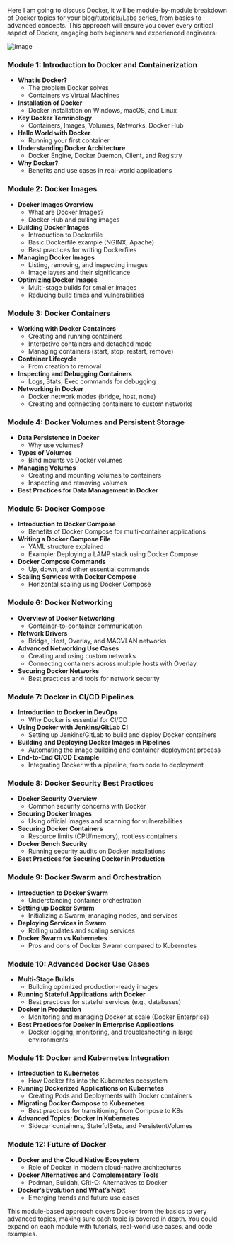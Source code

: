 Here I am going to discuss Docker, it will be module-by-module breakdown of Docker topics for your blog/tutorials/Labs series, from basics to advanced concepts. 
This approach will ensure you cover every critical aspect of Docker, engaging both beginners and experienced engineers:

![image](https://github.com/user-attachments/assets/bb068db0-681f-4eac-869c-7b6ac1031fbe)


### **Module 1: Introduction to Docker and Containerization**
   - **What is Docker?**
     - The problem Docker solves
     - Containers vs Virtual Machines
   - **Installation of Docker**
     - Docker installation on Windows, macOS, and Linux
   - **Key Docker Terminology**
     - Containers, Images, Volumes, Networks, Docker Hub
   - **Hello World with Docker**
     - Running your first container
   - **Understanding Docker Architecture**
     - Docker Engine, Docker Daemon, Client, and Registry
   - **Why Docker?**
     - Benefits and use cases in real-world applications

### **Module 2: Docker Images**
   - **Docker Images Overview**
     - What are Docker Images?
     - Docker Hub and pulling images
   - **Building Docker Images**
     - Introduction to Dockerfile
     - Basic Dockerfile example (NGINX, Apache)
     - Best practices for writing Dockerfiles
   - **Managing Docker Images**
     - Listing, removing, and inspecting images
     - Image layers and their significance
   - **Optimizing Docker Images**
     - Multi-stage builds for smaller images
     - Reducing build times and vulnerabilities

### **Module 3: Docker Containers**
   - **Working with Docker Containers**
     - Creating and running containers
     - Interactive containers and detached mode
     - Managing containers (start, stop, restart, remove)
   - **Container Lifecycle**
     - From creation to removal
   - **Inspecting and Debugging Containers**
     - Logs, Stats, Exec commands for debugging
   - **Networking in Docker**
     - Docker network modes (bridge, host, none)
     - Creating and connecting containers to custom networks

### **Module 4: Docker Volumes and Persistent Storage**
   - **Data Persistence in Docker**
     - Why use volumes?
   - **Types of Volumes**
     - Bind mounts vs Docker volumes
   - **Managing Volumes**
     - Creating and mounting volumes to containers
     - Inspecting and removing volumes
   - **Best Practices for Data Management in Docker**

### **Module 5: Docker Compose**
   - **Introduction to Docker Compose**
     - Benefits of Docker Compose for multi-container applications
   - **Writing a Docker Compose File**
     - YAML structure explained
     - Example: Deploying a LAMP stack using Docker Compose
   - **Docker Compose Commands**
     - Up, down, and other essential commands
   - **Scaling Services with Docker Compose**
     - Horizontal scaling using Docker Compose

### **Module 6: Docker Networking**
   - **Overview of Docker Networking**
     - Container-to-container communication
   - **Network Drivers**
     - Bridge, Host, Overlay, and MACVLAN networks
   - **Advanced Networking Use Cases**
     - Creating and using custom networks
     - Connecting containers across multiple hosts with Overlay
   - **Securing Docker Networks**
     - Best practices and tools for network security

### **Module 7: Docker in CI/CD Pipelines**
   - **Introduction to Docker in DevOps**
     - Why Docker is essential for CI/CD
   - **Using Docker with Jenkins/GitLab CI**
     - Setting up Jenkins/GitLab to build and deploy Docker containers
   - **Building and Deploying Docker Images in Pipelines**
     - Automating the image building and container deployment process
   - **End-to-End CI/CD Example**
     - Integrating Docker with a pipeline, from code to deployment

### **Module 8: Docker Security Best Practices**
   - **Docker Security Overview**
     - Common security concerns with Docker
   - **Securing Docker Images**
     - Using official images and scanning for vulnerabilities
   - **Securing Docker Containers**
     - Resource limits (CPU/memory), rootless containers
   - **Docker Bench Security**
     - Running security audits on Docker installations
   - **Best Practices for Securing Docker in Production**

### **Module 9: Docker Swarm and Orchestration**
   - **Introduction to Docker Swarm**
     - Understanding container orchestration
   - **Setting up Docker Swarm**
     - Initializing a Swarm, managing nodes, and services
   - **Deploying Services in Swarm**
     - Rolling updates and scaling services
   - **Docker Swarm vs Kubernetes**
     - Pros and cons of Docker Swarm compared to Kubernetes

### **Module 10: Advanced Docker Use Cases**
   - **Multi-Stage Builds**
     - Building optimized production-ready images
   - **Running Stateful Applications with Docker**
     - Best practices for stateful services (e.g., databases)
   - **Docker in Production**
     - Monitoring and managing Docker at scale (Docker Enterprise)
   - **Best Practices for Docker in Enterprise Applications**
     - Docker logging, monitoring, and troubleshooting in large environments

### **Module 11: Docker and Kubernetes Integration**
   - **Introduction to Kubernetes**
     - How Docker fits into the Kubernetes ecosystem
   - **Running Dockerized Applications on Kubernetes**
     - Creating Pods and Deployments with Docker containers
   - **Migrating Docker Compose to Kubernetes**
     - Best practices for transitioning from Compose to K8s
   - **Advanced Topics: Docker in Kubernetes**
     - Sidecar containers, StatefulSets, and PersistentVolumes

### **Module 12: Future of Docker**
   - **Docker and the Cloud Native Ecosystem**
     - Role of Docker in modern cloud-native architectures
   - **Docker Alternatives and Complementary Tools**
     - Podman, Buildah, CRI-O: Alternatives to Docker
   - **Docker’s Evolution and What’s Next**
     - Emerging trends and future use cases

This module-based approach covers Docker from the basics to very advanced topics, making sure each topic is covered in depth. You could expand on each module with tutorials, real-world use cases, and code examples.
